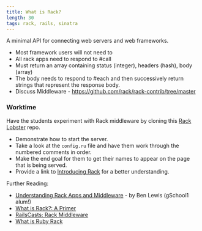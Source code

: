 ```yaml
---
title: What is Rack?
length: 30
tags: rack, rails, sinatra
---
```


A minimal API for connecting web servers and web frameworks.

- Most framework users will not need to 
- All rack apps need to respond to #call
- Must return an array containing status (integer), headers (hash), body (array)
- The body needs to respond to #each and then successively return strings that represent the response body.
- Discuss Middleware - https://github.com/rack/rack-contrib/tree/master

### Worktime

Have the students experiment with Rack middleware by cloning this [Rack Lobster](https://github.com/turingschool-examples/rack-lobster) repo.

- Demonstrate how to start the server.
- Take a look at the `config.ru` file and have them work through the numbered comments in order.
- Make the end goal for them to get their names to appear on the page that is being served.
- Provide a link to [Introducing Rack](http://chneukirchen.org/blog/archive/2007/02/introducing-rack.html) for a better understanding.

Further Reading:

* [Understanding Rack Apps and Middleware](https://blog.engineyard.com/2015/understanding-rack-apps-and-middleware) - by Ben Lewis (gSchool1 alum!)
* [What is Rack?: A Primer](http://codefol.io/posts/What-is-Rack-A-Primer)
* [RailsCasts: Rack Middleware](http://railscasts.com/episodes/151-rack-middleware)
* [What is Ruby Rack](http://culttt.com/2015/09/09/what-is-ruby-rack/)